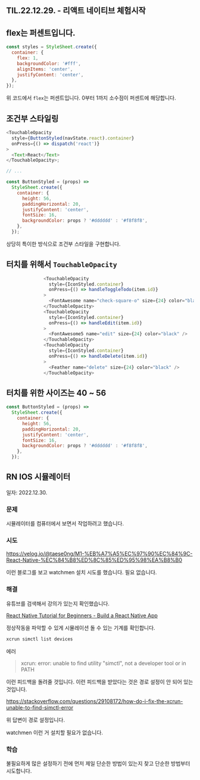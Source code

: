 ## TIL.22.12.29. - 리액트 네이티브 체험시작

## flex는 퍼센트입니다.

```js
const styles = StyleSheet.create({
  container: {
    flex: 1,
    backgroundColor: '#fff',
    alignItems: 'center',
    justifyContent: 'center',
  },
});
```

위 코드에서 `flex`는 퍼센트입니다. 0부터 1까지 소수점이 퍼센트에 해당합니다.

## 조건부 스타일링

```js
<TouchableOpacity
  style={ButtonStyled(navState.react).container}
  onPress={() => dispatch('react')}
>
  <Text>React</Text>
</TouchableOpacity>;

// ...

const ButtonStyled = (props) =>
  StyleSheet.create({
    container: {
      height: 56,
      paddingHorizontal: 20,
      justifyContent: 'center',
      fontSize: 16,
      backgroundColor: props ? '#dddddd' : '#f8f8f8',
    },
  });
```

상당히 특이한 방식으로 조건부 스타일을 구현합니다.

## 터치를 위해서 `TouchableOpacity`

```js
              <TouchableOpacity
                style={IconStyled.container}
                onPress={() => handleToggleTodo(item.id)}
              >
                <FontAwesome name="check-square-o" size={24} color="black" />
              </TouchableOpacity>
              <TouchableOpacity
                style={IconStyled.container}
                onPress={() => handleEdit(item.id)}
              >
                <FontAwesome5 name="edit" size={24} color="black" />
              </TouchableOpacity>
              <TouchableOpacity
                style={IconStyled.container}
                onPress={() => handleDelete(item.id)}
              >
                <Feather name="delete" size={24} color="black" />
              </TouchableOpacity>
```

## 터치를 위한 사이즈는 40 ~ 56

```js
const ButtonStyled = (props) =>
  StyleSheet.create({
    container: {
      height: 56,
      paddingHorizontal: 20,
      justifyContent: 'center',
      fontSize: 16,
      backgroundColor: props ? '#dddddd' : '#f8f8f8',
    },
  });
```

## RN IOS 시뮬레이터

일자: 2022.12.30.

### 문제

시뮬레이터를 컴퓨터에서 보면서 작업하려고 했습니다.

### 시도

https://velog.io/@taese0ng/M1-%EB%A7%A5%EC%97%90%EC%84%9C-React-Native-%EC%84%B8%ED%8C%85%ED%95%98%EA%B8%B0

이런 블로그를 보고 watchmen 설치 시도를 했습니다. 필요 없습니다.

### 해결

유튜브를 검색해서 강의가 있는지 확인했습니다.

[React Native Tutorial for Beginners - Build a React Native App](https://youtu.be/0-S5a0eXPoc?t=878)

정상작동을 파악할 수 있게 시뮬레이션 돌 수 있는 기계를 확인합니다.

```sh
xcrun simctl list devices
```

에러

> xcrun: error: unable to find utility "simctl", not a developer tool or in PATH

이런 피드백을 돌려줄 것입니다. 이런 피드백을 받았다는 것은 경로 설정이 안 되어 있는 것입니다.

https://stackoverflow.com/questions/29108172/how-do-i-fix-the-xcrun-unable-to-find-simctl-error

위 답변이 경로 설정입니다.

watchmen 이런 거 설치할 필요가 없습니다.

### 학습

불필요하게 많은 설정하기 전에 먼저 제일 단순한 방법이 있는지 찾고 단순한 방법부터 시도합니다.
